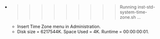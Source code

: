* >>>>>>>>> Running inst-std-system-time-zone.sh ...
  * Insert Time Zone menu in Administration.
  * Disk size = 6217544K. Space Used = 4K. Runtime = 00:00:00:01.
